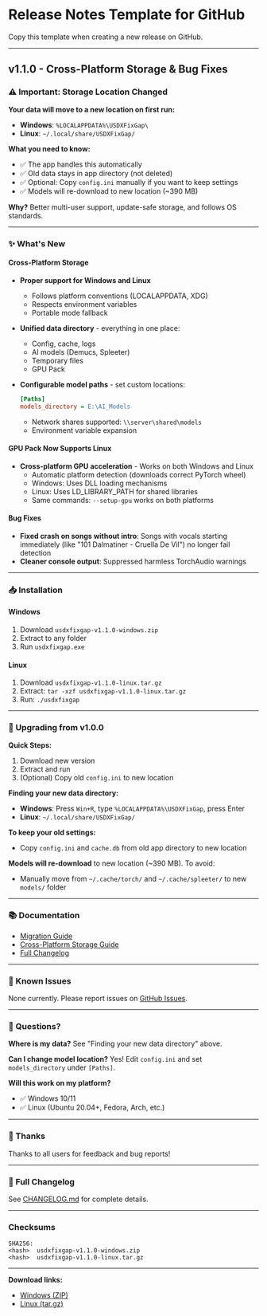 # Release Notes Template for GitHub

Copy this template when creating a new release on GitHub.

---

## v1.1.0 - Cross-Platform Storage & Bug Fixes

### ⚠️ Important: Storage Location Changed

**Your data will move to a new location on first run:**

- **Windows**: `%LOCALAPPDATA%\USDXFixGap\` 
- **Linux**: `~/.local/share/USDXFixGap/`

**What you need to know:**
- ✅ The app handles this automatically
- ✅ Old data stays in app directory (not deleted)
- ✅ Optional: Copy `config.ini` manually if you want to keep settings
- ✅ Models will re-download to new location (~390 MB)

**Why?** Better multi-user support, update-safe storage, and follows OS standards.

---

### ✨ What's New

#### Cross-Platform Storage
- **Proper support for Windows and Linux**
  - Follows platform conventions (LOCALAPPDATA, XDG)
  - Respects environment variables
  - Portable mode fallback
  
- **Unified data directory** - everything in one place:
  - Config, cache, logs
  - AI models (Demucs, Spleeter)
  - Temporary files
  - GPU Pack

- **Configurable model paths** - set custom locations:
  ```ini
  [Paths]
  models_directory = E:\AI_Models
  ```
  - Network shares supported: `\\server\shared\models`
  - Environment variable expansion

#### GPU Pack Now Supports Linux
- **Cross-platform GPU acceleration** - Works on both Windows and Linux
  - Automatic platform detection (downloads correct PyTorch wheel)
  - Windows: Uses DLL loading mechanisms
  - Linux: Uses LD_LIBRARY_PATH for shared libraries
  - Same commands: `--setup-gpu` works on both platforms

#### Bug Fixes
- **Fixed crash on songs without intro**: Songs with vocals starting immediately (like "101 Dalmatiner - Cruella De Vil") no longer fail detection
- **Cleaner console output**: Suppressed harmless TorchAudio warnings

---

### 📥 Installation

#### Windows
1. Download `usdxfixgap-v1.1.0-windows.zip`
2. Extract to any folder
3. Run `usdxfixgap.exe`

#### Linux
1. Download `usdxfixgap-v1.1.0-linux.tar.gz`
2. Extract: `tar -xzf usdxfixgap-v1.1.0-linux.tar.gz`
3. Run: `./usdxfixgap`

---

### 🔄 Upgrading from v1.0.0

**Quick Steps:**
1. Download new version
2. Extract and run
3. (Optional) Copy old `config.ini` to new location

**Finding your new data directory:**
- **Windows**: Press `Win+R`, type `%LOCALAPPDATA%\USDXFixGap`, press Enter
- **Linux**: `~/.local/share/USDXFixGap/`

**To keep your old settings:**
- Copy `config.ini` and `cache.db` from old app directory to new location

**Models will re-download** to new location (~390 MB). To avoid:
- Manually move from `~/.cache/torch/` and `~/.cache/spleeter/` to new `models/` folder

---

### 📚 Documentation

- [Migration Guide](CHANGELOG.md#migration-guide-for-existing-users)
- [Cross-Platform Storage Guide](docs/cross-platform-storage.md)
- [Full Changelog](CHANGELOG.md)

---

### 🐛 Known Issues

None currently. Please report issues on [GitHub Issues](https://github.com/vtietz/usdxfixgapgui/issues).

---

### 💬 Questions?

**Where is my data?**
See "Finding your new data directory" above.

**Can I change model location?**
Yes! Edit `config.ini` and set `models_directory` under `[Paths]`.

**Will this work on my platform?**
- ✅ Windows 10/11
- ✅ Linux (Ubuntu 20.04+, Fedora, Arch, etc.)

---

### 🙏 Thanks

Thanks to all users for feedback and bug reports!

---

### 📝 Full Changelog

See [CHANGELOG.md](CHANGELOG.md) for complete details.

---

### Checksums

```
SHA256:
<hash>  usdxfixgap-v1.1.0-windows.zip
<hash>  usdxfixgap-v1.1.0-linux.tar.gz
```

---

**Download links:**
- [Windows (ZIP)](link)
- [Linux (tar.gz)](link)
